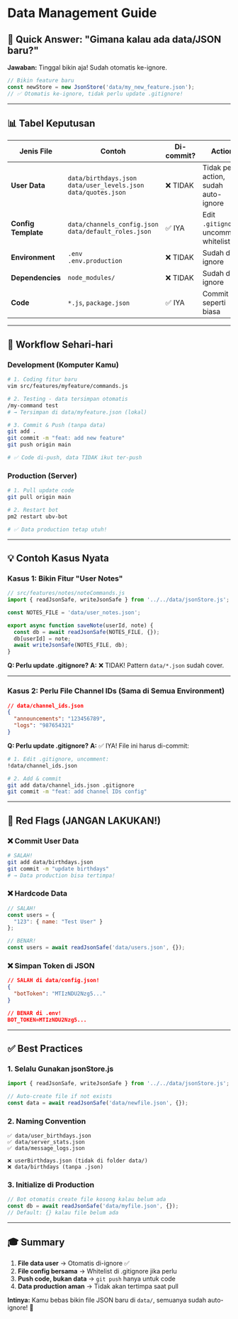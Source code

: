 # Data Management Guide

## 🎯 Quick Answer: "Gimana kalau ada data/JSON baru?"

**Jawaban:** Tinggal bikin aja! Sudah otomatis ke-ignore.

```javascript
// Bikin feature baru
const newStore = new JsonStore('data/my_new_feature.json');
// ✅ Otomatis ke-ignore, tidak perlu update .gitignore!
```

---

## 📊 Tabel Keputusan

| Jenis File | Contoh | Di-commit? | Action |
|------------|--------|------------|--------|
| **User Data** | `data/birthdays.json`<br>`data/user_levels.json`<br>`data/quotes.json` | ❌ TIDAK | Tidak perlu action, sudah auto-ignore |
| **Config Template** | `data/channels_config.json`<br>`data/default_roles.json` | ✅ IYA | Edit `.gitignore`, uncomment whitelist |
| **Environment** | `.env`<br>`.env.production` | ❌ TIDAK | Sudah di-ignore |
| **Dependencies** | `node_modules/` | ❌ TIDAK | Sudah di-ignore |
| **Code** | `*.js`, `package.json` | ✅ IYA | Commit seperti biasa |

---

## 🔄 Workflow Sehari-hari

### Development (Komputer Kamu)

```bash
# 1. Coding fitur baru
vim src/features/myfeature/commands.js

# 2. Testing - data tersimpan otomatis
/my-command test
# → Tersimpan di data/myfeature.json (lokal)

# 3. Commit & Push (tanpa data)
git add .
git commit -m "feat: add new feature"
git push origin main

# ✅ Code di-push, data TIDAK ikut ter-push
```

### Production (Server)

```bash
# 1. Pull update code
git pull origin main

# 2. Restart bot
pm2 restart ubv-bot

# ✅ Data production tetap utuh!
```

---

## 💡 Contoh Kasus Nyata

### Kasus 1: Bikin Fitur "User Notes"

```javascript
// src/features/notes/noteCommands.js
import { readJsonSafe, writeJsonSafe } from '../../data/jsonStore.js';

const NOTES_FILE = 'data/user_notes.json';

export async function saveNote(userId, note) {
  const db = await readJsonSafe(NOTES_FILE, {});
  db[userId] = note;
  await writeJsonSafe(NOTES_FILE, db);
}
```

**Q: Perlu update .gitignore?**
**A:** ❌ TIDAK! Pattern `data/*.json` sudah cover.

---

### Kasus 2: Perlu File Channel IDs (Sama di Semua Environment)

```json
// data/channel_ids.json
{
  "announcements": "123456789",
  "logs": "987654321"
}
```

**Q: Perlu update .gitignore?**
**A:** ✅ IYA! File ini harus di-commit:

```bash
# 1. Edit .gitignore, uncomment:
!data/channel_ids.json

# 2. Add & commit
git add data/channel_ids.json .gitignore
git commit -m "feat: add channel IDs config"
```

---

## 🚨 Red Flags (JANGAN LAKUKAN!)

### ❌ Commit User Data
```bash
# SALAH!
git add data/birthdays.json
git commit -m "update birthdays"
# → Data production bisa tertimpa!
```

### ❌ Hardcode Data
```javascript
// SALAH!
const users = {
  "123": { name: "Test User" }
};

// BENAR!
const users = await readJsonSafe('data/users.json', {});
```

### ❌ Simpan Token di JSON
```json
// SALAH di data/config.json!
{
  "botToken": "MTIzNDU2Nzg5..."
}

// BENAR di .env!
BOT_TOKEN=MTIzNDU2Nzg5...
```

---

## ✅ Best Practices

### 1. **Selalu Gunakan jsonStore.js**
```javascript
import { readJsonSafe, writeJsonSafe } from '../../data/jsonStore.js';

// Auto-create file if not exists
const data = await readJsonSafe('data/newfile.json', {});
```

### 2. **Naming Convention**
```
✅ data/user_birthdays.json
✅ data/server_stats.json
✅ data/message_logs.json

❌ userBirthdays.json (tidak di folder data/)
❌ data/birthdays (tanpa .json)
```

### 3. **Initialize di Production**
```javascript
// Bot otomatis create file kosong kalau belum ada
const db = await readJsonSafe('data/myfile.json', {});
// Default: {} kalau file belum ada
```

---

## 🎓 Summary

1. **File data user** → Otomatis di-ignore ✅
2. **File config bersama** → Whitelist di .gitignore jika perlu
3. **Push code, bukan data** → `git push` hanya untuk code
4. **Data production aman** → Tidak akan tertimpa saat pull

**Intinya:** Kamu bebas bikin file JSON baru di `data/`, semuanya sudah auto-ignore! 🎉
